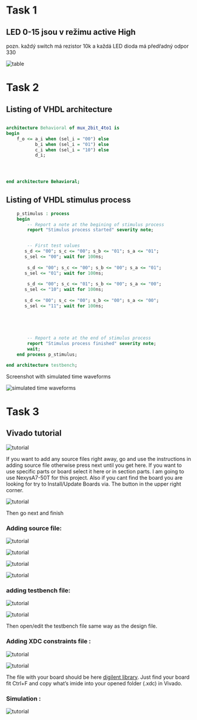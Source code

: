 

# 	Task 1

## LED 0-15 jsou v režimu active High
pozn. každý switch má rezistor 10k a každá LED dioda má předřadný odpor 330 

![table](images/task1.PNG) 


# Task 2

## Listing of VHDL architecture

```vhdl

architecture Behavioral of mux_2bit_4to1 is
begin
    f_o <= a_i when (sel_i = "00") else 
           b_i when (sel_i = "01") else 
           c_i when (sel_i = "10") else 
           d_i;

   


end architecture Behavioral;
```
## Listing of VHDL stimulus process

```vhdl
    p_stimulus : process
    begin
        -- Report a note at the begining of stimulus process
        report "Stimulus process started" severity note;


        -- First test values
       s_d <= "00"; s_c <= "00"; s_b <= "01"; s_a <= "01"; 
       s_sel <= "00"; wait for 100ns;
       
        s_d <= "00"; s_c <= "00"; s_b <= "00"; s_a <= "01"; 
       s_sel <= "01"; wait for 100ns;
       
        s_d <= "00"; s_c <= "01"; s_b <= "00"; s_a <= "00"; 
       s_sel <= "10"; wait for 100ns;
       
       s_d <= "00"; s_c <= "00"; s_b <= "00"; s_a <= "00"; 
       s_sel <= "11"; wait for 100ns;
           
    
      


        -- Report a note at the end of stimulus process
        report "Stimulus process finished" severity note;
        wait;
    end process p_stimulus;

end architecture testbench;
```

Screenshot with simulated time waveforms 

![simulated time waveforms](images/graf.PNG) 


# Task 3

## Vivado tutorial

![tutorial](images/tutorial1.PNG) 

 If you want to add any source files right away,
 go and use the instructions in adding source file 
 otherwise press next until you get here. 
 If you want to use specific parts or board select it here or in section parts. 
 I am going to use NexysA7-50T for this project. 
 Also if you cant find the board you are looking for try to Install/Update Boards 
 via. The button in the upper right corner. 

![tutorial](images/tutorial2.PNG)

 Then go next and finish  

### Adding source file:

![tutorial](images/tutorial3.PNG) 

![tutorial](images/tutorial4.PNG) 

![tutorial](images/tutorial5.PNG) 

![tutorial](images/tutorial6.PNG) 

### adding testbench file:

![tutorial](images/tutorial7.PNG) 

![tutorial](images/tutorial8.PNG) 

 Then open/edit the testbench file same way as the design file.


### Adding XDC constraints file :

![tutorial](images/tutorial9.PNG) 

![tutorial](images/tutorial10.PNG) 

 The file with your board should be here [digilent library](https://github.com/Digilent/digilent-xdc). 
 Just find your board fit Ctrl+F and copy what’s imide into your opened folder  (.xdc) in Vivado.

### Simulation :

![tutorial](images/tutorial11.PNG)  
